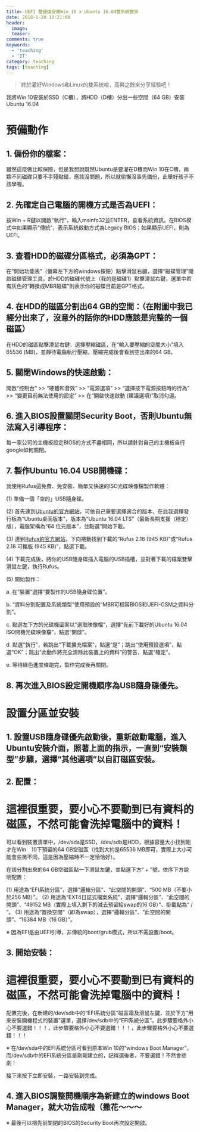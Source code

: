 ```yaml
---
title: UEFI 雙硬碟安裝Win 10 x Ubuntu 16.04雙系統教學
date: 2018-1-28 13:21:00
header:
  image: 
  teaser: 
comments: true
keywords: 
  - 'teaching'
  - 'IT'
category: teaching
tags: [teaching]
---
```


> 終於灌好Windows和Linux的雙系統啦，高興之餘來分享經驗吧！

我將Win 10安裝於SSD（C槽），將HDD（D槽）分出一些空間（64 GB）安裝Ubuntu 16.04

# 預備動作

## 1. 備份你的檔案：

雖然這麼做比較保險，但是我想說既然Ubuntu是要灌在D槽而Win 10在C槽，兩顆不同磁碟只要不手殘點錯，應該沒問題，所以就偷懶沒事先備份，此舉好孩子不該學喔。

## 2. 先確定自己電腦的開機方式是否為UEFI：

按Win + R鍵以開啟“執行”，輸入msinfo32並ENTER，查看系統資訊。在BIOS模式中如果顯示“傳統”，表示系統啟動方式為Legacy BIOS；如果顯示UEFI，則為UEFI。

## 3. 查看HDD的磁碟分區格式，必須為GPT：

在“開始功能表”（螢幕左下方的windows按鈕）點擊滑鼠右鍵，選擇“磁碟管理”開啟磁碟管理工具，於HDD的磁碟代號上（我的是磁碟1）點擊滑鼠右鍵，選單中若有灰色的“轉換成MBR磁碟”則表示你的磁碟目前是GPT格式。

## 4. 在HDD的磁區分割出64 GB的空間：（在附圖中我已經分出來了，沒意外的話你的HDD應該是完整的一個磁區）

在HDD的磁區點擊滑鼠右鍵，選擇壓縮磁區，在“輸入要壓縮的空間大小”填入65536 (MB)，並靜待電腦執行壓縮，壓縮完成後會看到空出來的64 GB。

## 5. 關閉Windows的快速啟動：

開啟“控制台” >> “硬體和音效” >> “電源選項” >> “選擇按下電源按鈕時的行為” >> “變更目前無法使用的設定” >> 在“開啟快速啟動 (建議選項)”取消勾選。

## 6. 進入BIOS設置關閉Security Boot，否則Ubuntu無法寫入引導程序：

每一家公司的主機板設定BIOS的方式不盡相同，所以請針對自己的主機板自行google如何關閉。

## 7. 製作Ubuntu 16.04 USB開機碟：

我使用Rufus這免費、免安裝、簡單又快速的ISO光碟映像檔製作軟體：

(1) 準備一個「空的」USB隨身碟。
    
(2) 首先連到[Ubuntu的官方網站]( https://www.ubuntu-tw.org/modules/tinyd0/)，可依自己需要選擇適合的版本，在此我選擇發行板為“Ubuntu桌面版本”，版本為“Ubuntu 16.04 LTS”（最新長期支援（穩定）版），電腦架構為“64 位元版本”，並點選“開始下載。
    
(3) 連到[Rufus的官方網站]( https://rufus.akeo.ie/?locale=zh_TW)，下向捲動找到下載的“Rufus 2.18 (945 KB)”或“Rufus 2.18 可攜版 (945 KB)”，點選下載。
    
(4) 下載完成後，將你的USB隨身碟插入電腦的USB插槽，並對著下載的檔案雙擊滑鼠左鍵，執行Rufus。
    
(5) 開始製作：

a. 在“裝置”選擇“要製作的USB隨身碟位置”。

b. “資料分割配置及系統類型”使用預設的“MBR可相容BIOS和UEFI-CSM之資料分割”。

c. 點選左下方的光碟機圖案以“選取映像檔”，選擇“先前下載好的Ubuntu 16.04 ISO開機光碟映像檔”，點選“開啟”。

d. 點選“執行”，若跳出“下載擴充檔案”，點選“是”；跳出“使用預設選項”，點選“OK”；跳出“此動作將完全清除此裝置上的資料”的警告，點選“確定”。

e. 等待綠色進度條跑完，製作完成後再關閉。

## 8.	再次進入BIOS設定開機順序為USB隨身碟優先。

# 設置分區並安裝

## 1. 設置USB隨身碟優先啟動後，重新啟動電腦，進入Ubuntu安裝介面，照著上面的指示，一直到“安裝類型”步驟，選擇“其他選項”以自訂磁區安裝。

## 2. 配置：

# 這裡很重要，要小心不要動到已有資料的磁區，不然可能會洗掉電腦中的資料！ #

可以看到裝置清單中，/dev/sda是SSD，/dev/sdb是HDD，根據容量大小找到剛才在Win　10下預留的64 GB空磁區（找到大約是65536 MB即可，實際上大小可能會些微不同，這是因為壓縮時不一定恰恰好）。

在該分割出來的64 GB空磁區點一下滑鼠左鍵，並點選下方“ + ”號，依序下方說明配置：

(1) 用途為“EFI系統分區”，選擇“邏輯分區”、“此空間的開頭”、“500 MB（不要小於256 MB）”。
(2) 用途為“EXT4日誌式檔案系統”，選擇“邏輯分區”、“此空間的開頭”、“49152 MB（實際上填入剩下的減去預留給swap的16 GB）”、掛載點為“ / ”。
(3) 用途為“置換空間”（即為swap），選擇“邏輯分區”、“此空間的開頭”、“16384 MB（16 GB）”。

※	因為EFI是由UEFI引導，非傳統的boot/grub模式，所以不需設置/boot。

## 3. 開始安裝：

# 這裡很重要，要小心不要動到已有資料的磁區，不然可能會洗掉電腦中的資料！ #

配置完後，在新建的/dev/sdb中的“EFI系統分區”磁區霜及滑鼠左鍵，並於下方“用來安裝開機程式的裝置”選單，選擇/dev/sdb中的“EFI系統分區”，此步驟要格外小心不要選錯！！！，此步驟要格外小心不要選錯！！！，此步驟要格外小心不要選錯！！！

※	在/dev/sda中的EFI系統分區可看到原本Win 10的“windows Boot Manager”，而/dev/sdb中的EFI系統分區是剛剛建立的，記得選後者，不要選錯！不然會悲劇！

接下來按下立即安裝，一路安裝到完成。

## 4. 進入BIOS調整開機順序為新建立的windows Boot Manager，就大功告成啦（撒花～～～

※	最後可以把先前關閉的BIOS的Security Boot再次設定開啟。
